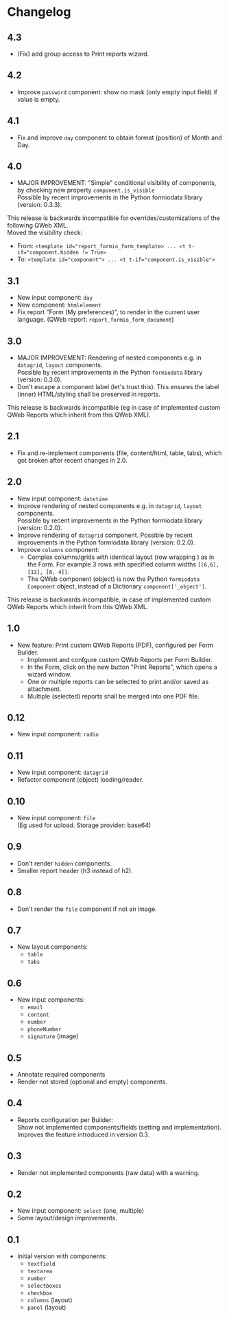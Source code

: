# Changelog

## 4.3

- (Fix) add group access to Print reports wizard.

## 4.2

- Improve `password` component: show no mask (only empty input field) if value is empty.

## 4.1

- Fix and improve `day` component to obtain format (position) of Month and Day.

## 4.0

- MAJOR IMPROVEMENT: "Simple" conditional visibility of components, by checking new property `component.is_visible`\
  Possible by recent improvements in the Python formiodata library (version: 0.3.3).

This release is backwards incompatible for overrides/customizations of the following QWeb XML.\
Moved the visibility check:
- From: `<template id="report_formio_form_template> ... <t t-if="component.hidden != True>`
- To: `<template id="component"> ... <t t-if="component.is_visible">`

## 3.1

- New input component: `day`
- New component: `htmlelement`
- Fix report "Form (My preferences)", to render in the current user language. (QWeb report: `report_formio_form_document`)

## 3.0

- MAJOR IMPROVEMENT: Rendering of nested components e.g. in `datagrid`, `layout` components.\
  Possible by recent improvements in the Python `formiodata` library (version: 0.3.0).
- Don't escape a component label (let's trust this). This ensures the label (inner) HTML/styling shall be preserved in reports.

This release is backwards incompatible (eg in case of implemented custom QWeb Reports which inherit from this QWeb XML).

## 2.1

- Fix and re-implement components (file, content/html, table, tabs), which got broken after recent changes in 2.0.

## 2.0

- New input component: `datetime`
- Improve rendering of nested components e.g. in `datagrid`, `layout` components.\
  Possible by recent improvements in the Python formiodata library (version: 0.2.0).
- Improve rendering of `datagrid` component.
  Possible by recent improvements in the Python formiodata library (version: 0.2.0).
- Improve `columns` component:
  - Complex columns/grids with identical layout (row wrapping ) as in the Form. For example 3 rows with specified column widths `[[6,6], [12], [8, 4]]`.
  - The QWeb component (object) is now the Python `formiodata Component` object, instead of a Dictionary `component['_object']`.
  
This release is backwards incompatible, in case of implemented custom QWeb Reports which inherit from this QWeb XML.

## 1.0

- New feature: Print custom QWeb Reports (PDF), configured per Form Builder.
  - Implement and confgure custom QWeb Reports per Form Builder.
  - In the Form, click on the new button "Print Reports", which opens a wizard window.
  - One or multiple reports can be selected to print and/or saved as attachment.
  - Multiple (selected) reports shall be merged into one PDF file.

## 0.12

- New input component: `radio`

## 0.11

- New input component: `datagrid`
- Refactor component (object) loading/reader.

## 0.10

- New input component: `file`\
  (Eg used for upload. Storage provider: base64)

## 0.9

- Don't render `hidden` components.
- Smaller report header (h3 instead of h2).

## 0.8

- Don't render the `file` component if not an image.

## 0.7

- New layout components:
  - `table`
  - `tabs`

## 0.6

- New input components:
  - `email`
  - `content`
  - `number`
  - `phoneNumber`
  - `signature` (image)

## 0.5

- Annotate required components
- Render not stored (optional and empty) components.

## 0.4

- Reports configuration per Builder:\
  Show not implemented components/fields (setting and implementation).\
  Improves the feature introduced in version 0.3.
    
## 0.3

- Render not implemented components (raw data) with a warning.
    
## 0.2

- New input component: `select` (one, multiple)
- Some layout/design improvements.

## 0.1

- Initial version with components:
  - `textfield`
  - `textarea`
  - `number`
  - `selectboxes`
  - `checkbox`
  - `columns` (layout)
  - `panel` (layout)
